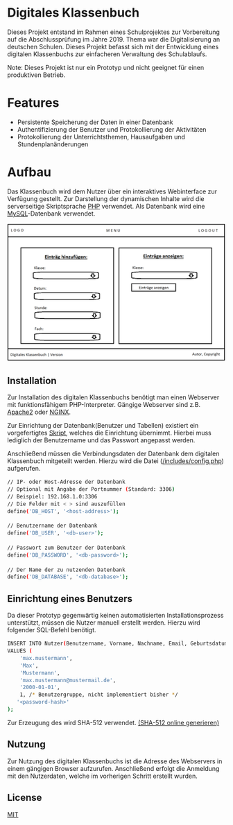 # Digitales Klassenbuch

Dieses Projekt entstand im Rahmen eines Schulprojektes zur Vorbereitung auf die Abschlussprüfung im Jahre 2019. Thema war die Digitalisierung an deutschen Schulen. Dieses Projekt befasst sich mit der Entwicklung eines digitalen Klassenbuchs zur einfacheren Verwaltung des Schulablaufs.

Note: Dieses Projekt ist nur ein Prototyp und nicht geeignet für einen produktiven Betrieb.

# Features
- Persistente Speicherung der Daten in einer Datenbank
- Authentifizierung der Benutzer und Protokollierung der Aktivitäten
- Protokollierung der Unterrichtsthemen, Hausaufgaben und Stundenplanänderungen

# Aufbau
Das Klassenbuch wird dem Nutzer über ein interaktives Webinterface zur Verfügung gestellt. Zur Darstellung der dynamischen Inhalte wird die serverseitige Skriptsprache [PHP](https://de.wikipedia.org/wiki/PHP) verwendet. Als Datenbank wird eine [MySQL](https://de.wikipedia.org/wiki/MySQL)-Datenbank verwendet.

![Skizze der Weboberfläche](./skizze.png "Skizze der Weboberfläche")


## Installation
Zur Installation des digitalen Klassenbuchs benötigt man einen Webserver mit funktionsfähigem PHP-Interpreter. Gängige Webserver sind z.B. [Apache2](https://de.wikipedia.org/wiki/Apache_HTTP_Server) oder [NGINX](https://de.wikipedia.org/wiki/Nginx).

Zur Einrichtung der Datenbank(Benutzer und Tabellen) existiert ein vorgefertigtes [Skript](./db-setup.sql), welches die Einrichtung übernimmt. Hierbei muss lediglich der Benutzername und das Passwort angepasst werden.

Anschließend müssen die Verbindungsdaten der Datenbank dem digitalen Klassenbuch mitgeteilt werden. Hierzu wird die Datei ([/includes/config.php](./includes/config.php)) aufgerufen.

```bash
// IP- oder Host-Adresse der Datenbank
// Optional mit Angabe der Portnummer (Standard: 3306)
// Beispiel: 192.168.1.0:3306
// Die Felder mit < > sind auszufüllen
define('DB_HOST', '<host-address>');

// Benutzername der Datenbank
define('DB_USER', '<db-user>');

// Passwort zum Benutzer der Datenbank
define('DB_PASSWORD', '<db-password>');

// Der Name der zu nutzenden Datenbank
define('DB_DATABASE', '<db-database>');
```

## Einrichtung eines Benutzers
Da dieser Prototyp gegenwärtig keinen automatisierten Installationsprozess unterstützt, müssen die Nutzer manuell erstellt werden. Hierzu wird folgender SQL-Befehl benötigt.

```bash
INSERT INTO Nutzer(Benutzername, Vorname, Nachname, Email, Geburtsdatum, Rolle_Id, Passwort)
VALUES (
    'max.mustermann',
    'Max',
    'Mustermann',
    'max.mustermann@mustermail.de',
    '2000-01-01',
    1, /* Benutzergruppe, nicht implementiert bisher */
   '<password-hash>'
);
```
Zur Erzeugung des <password-hash> wird SHA-512 verwendet. [(SHA-512 online generieren)](https://hashgenerator.de/)

## Nutzung
Zur Nutzung des digitalen Klassenbuchs ist die Adresse des Webservers in einem gängigen Browser aufzurufen. Anschließend erfolgt die Anmeldung mit den Nutzerdaten, welche im vorherigen Schritt erstellt wurden.

## License
[MIT](./LICENSE.md)